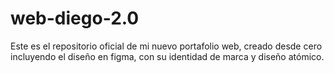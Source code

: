 # web-diego-2.0
Este es el repositorio oficial de mi nuevo portafolio web, creado desde cero incluyendo el diseño en figma, con su identidad de marca y diseño atómico.
